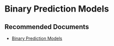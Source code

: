   <properties
	pageTitle="apply auto - in-built machine learning model - binary prediction"
	description="apply auto - in-built machine learning model - binary prediction"
	service="microsoft.PowerBIDedicated"
	resource="capacities"
	authors="pjfreitas"
	ms.author="pfreitas"	
	displayOrder="240"
	selfHelpType="generic"
	supportTopicIds="32633799"
	productPesIds="16334"
	cloudEnvironments="public, MoonCake, fairfax, usnat, ussec" 
	articleId="52fcd13b-9a90-57bb-b980-5ad6d93b1167"
	ownershipId="PowerBI_PowerBI"
/>

# Binary Prediction Models

## **Recommended Documents**

* [Binary Prediction Models](https://docs.microsoft.com/power-bi/service-machine-learning-automated#binary-prediction-models)
